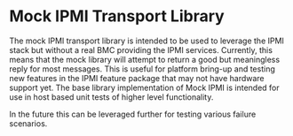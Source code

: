 # Mock IPMI Transport Library

The mock IPMI transport library is intended to be used to leverage the IPMI stack
but without a real BMC providing the IPMI services. Currently, this means that
the mock library will attempt to return a good but meaningless reply for most
messages. This is useful for platform bring-up and testing new features in the
IPMI feature package that may not have hardware support yet. The base library
implementation of Mock IPMI is intended for use in host based unit tests of
higher level functionality.

In the future this can be leveraged further for testing various failure
scenarios.
